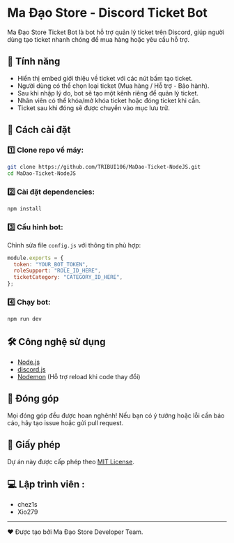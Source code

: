 # Ma Đạo Store - Discord Ticket Bot

Ma Đạo Store Ticket Bot là bot hỗ trợ quản lý ticket trên Discord, giúp người dùng tạo ticket nhanh chóng để mua hàng hoặc yêu cầu hỗ trợ.

## 🚀 Tính năng

- Hiển thị embed giới thiệu về ticket với các nút bấm tạo ticket.
- Người dùng có thể chọn loại ticket (Mua hàng / Hỗ trợ - Bảo hành).
- Sau khi nhập lý do, bot sẽ tạo một kênh riêng để quản lý ticket.
- Nhân viên có thể khóa/mở khóa ticket hoặc đóng ticket khi cần.
- Ticket sau khi đóng sẽ được chuyển vào mục lưu trữ.

## 📌 Cách cài đặt

### 1️⃣ Clone repo về máy:

```sh
git clone https://github.com/TRIBUI106/MaDao-Ticket-NodeJS.git
cd MaDao-Ticket-NodeJS
```

### 2️⃣ Cài đặt dependencies:

```sh
npm install
```

### 3️⃣ Cấu hình bot:

Chỉnh sửa file `config.js` với thông tin phù hợp:

```js
module.exports = {
  token: "YOUR_BOT_TOKEN",
  roleSupport: "ROLE_ID_HERE",
  ticketCategory: "CATEGORY_ID_HERE",
};
```

### 4️⃣ Chạy bot:

```sh
npm run dev
```

## 🛠 Công nghệ sử dụng

- [Node.js](https://nodejs.org/)
- [discord.js](https://discord.js.org/)
- [Nodemon](https://www.npmjs.com/package/nodemon) (Hỗ trợ reload khi code thay đổi)

## 📝 Đóng góp

Mọi đóng góp đều được hoan nghênh! Nếu bạn có ý tưởng hoặc lỗi cần báo cáo, hãy tạo issue hoặc gửi pull request.

## 📜 Giấy phép

Dự án này được cấp phép theo [MIT License](LICENSE).

## 💻 Lập trình viên :
- chez1s
- Xio279

---

❤️ Được tạo bởi Ma Đạo Store Developer Team.

